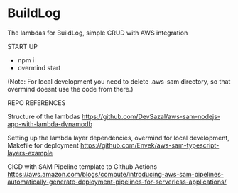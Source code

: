 # BuildLog

The lambdas for BuildLog, simple CRUD with AWS integration

START UP

-   npm i
-   overmind start

(Note: For local development you need to delete .aws-sam directory, so that overmind doesnt use the code from there.)

REPO REFERENCES

Structure of the lambdas
https://github.com/DevSazal/aws-sam-nodejs-app-with-lambda-dynamodb

Setting up the lambda layer dependencies, overmind for local development, Makefile for deployment
https://github.com/Envek/aws-sam-typescript-layers-example

CICD with SAM Pipeline template to Github Actions
https://aws.amazon.com/blogs/compute/introducing-aws-sam-pipelines-automatically-generate-deployment-pipelines-for-serverless-applications/
